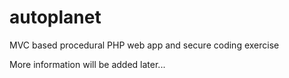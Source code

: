 # autoplanet
MVC based procedural PHP web app and secure coding exercise

More information will be added later...
